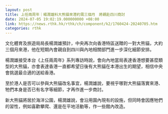 ```yaml
---
layout: post
title: 上任兩周年｜楊潤雄料大熊貓來港約需三個月　將親赴四川商討
date: 2024-07-05 19:02:19.000000000 +08:00
link: https://news.rthk.hk/rthk/ch/component/k2/1760424-20240705.htm
categories: rthk
---
```


文化體育及旅遊局局長楊潤雄預計，中央再次向香港特區送贈的一對大熊貓，大約三個月來港，他在短期內會親自到四川與內地相關部門進一步深化細節安排。

楊潤雄接受本台《上任兩周年》系列專訪時說，會向內地當局表達香港想要甚麼類型的大熊貓，亦會表達香港一直都希望日後有大熊貓在本港出生的期望，相信中央會挑選最合適的送給香港。

至於港人是否可以參與大熊貓改名事宜，楊潤雄說，要視乎哪對大熊貓落實來港、牠們本身是否已有名字等細節，才再作進一步商討。

新大熊貓將居於海洋公園，楊潤雄說，會沿用園內現有的設施，但同時會因應牠們的習性，例如喜歡攀爬、還是在平地活動等，作一些館內改造。
